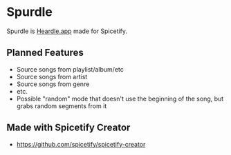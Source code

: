 # Spurdle

Spurdle is [Heardle.app](https://www.heardle.app) made for Spicetify. 

## Planned Features
- Source songs from playlist/album/etc
- Source songs from artist
- Source songs from genre
- etc. 
- Possible "random" mode that doesn't use the beginning of the song, but grabs random segments from it

## Made with Spicetify Creator
- https://github.com/spicetify/spicetify-creator
